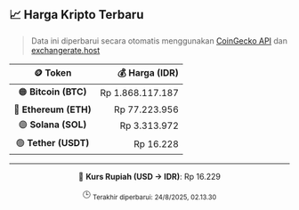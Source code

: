 

<!-- HARGA_KRIPTO -->
## 📈 Harga Kripto Terbaru

> Data ini diperbarui secara otomatis menggunakan [CoinGecko API](https://www.coingecko.com/) dan [exchangerate.host](https://exchangerate.host/)

<div align="center">

| 🪙 Token | 💰 Harga (IDR) |
|:------:|---------------:|
| 🟠 **Bitcoin (BTC)**   | Rp 1.868.117.187 |
| 🔵 **Ethereum (ETH)**  | Rp 77.223.956 |
| 🟣 **Solana (SOL)**    | Rp 3.313.972 |
| 🟢 **Tether (USDT)**   | Rp 16.228 |

---

💱 **Kurs Rupiah (USD → IDR)**: Rp 16.229

🕒 <sub>Terakhir diperbarui: 24/8/2025, 02.13.30</sub>

</div>
<!-- /HARGA_KRIPTO -->